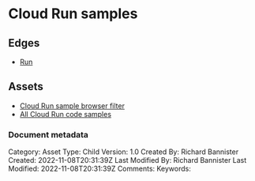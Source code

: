 # Cloud Run samples

## Edges
- [Run](../solutions/solution_run.md)

## Assets
- [Cloud Run sample browser filter](https://cloud.google.com/docs/samples?p=cloudrun)
- [All Cloud Run code samples](https://cloud.google.com/run/docs/samples?hl=en)


### Document metadata
Category: Asset
Type: Child
Version: 1.0
Created By: Richard Bannister
Created: 2022-11-08T20:31:39Z
Last Modified By: Richard Bannister
Last Modified: 2022-11-08T20:31:39Z
Comments: 
Keywords: 